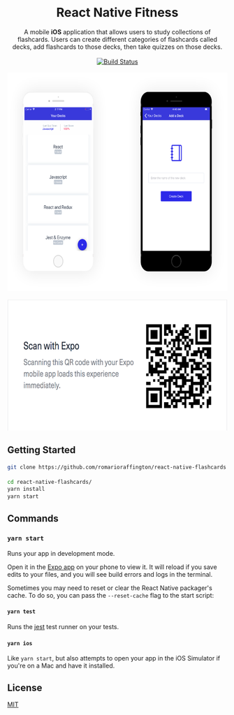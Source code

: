 <br />

<h1 align="center">React Native Fitness</h1>
<div align="center"> A mobile <strong>iOS</strong> application that allows users to study collections of flashcards. Users can create different categories of flashcards called decks, add flashcards to those decks, then take quizzes on those decks. </div>

<br />

<div align="center">
  <a href="https://circleci.com/gh/romarioraffington/react-native-flashcards">
    <img src="https://circleci.com/gh/romarioraffington/react-native-flashcards.svg?style=svg" alt="Build Status" />
  </a>
</div>

<br />

<div align="center">
  <img src="docs/images/screenshot.png" alt="App Screenshot" height="500px" />
</div>

<br />

<div align="center">
  <img src="docs/images/expo-barcode.png" alt="Expo Barcode" height="300px" />
</div>

## Getting Started

```sh
git clone https://github.com/romarioraffington/react-native-flashcards

cd react-native-flashcards/
yarn install
yarn start
```

## Commands 

### `yarn start`

Runs your app in development mode.

Open it in the [Expo app](https://expo.io) on your phone to view it. It will reload if you save edits to your files, and you will see build errors and logs in the terminal.

Sometimes you may need to reset or clear the React Native packager's cache. To do so, you can pass the `--reset-cache` flag to the start script:


#### `yarn test`

Runs the [jest](https://github.com/facebook/jest) test runner on your tests.

#### `yarn ios`

Like `yarn start`, but also attempts to open your app in the iOS Simulator if you're on a Mac and have it installed.


## License

[MIT](LICENSE)